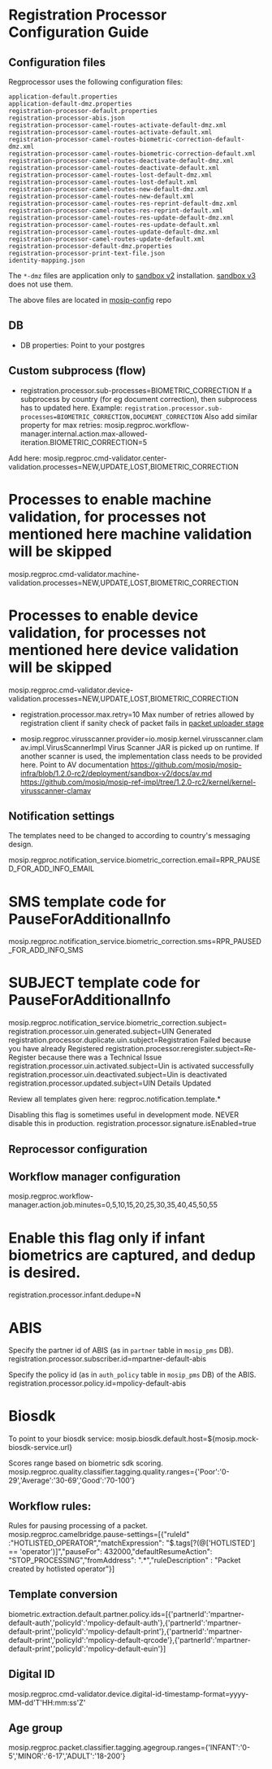 # Registration Processor Configuration Guide

## Configuration files
Regprocessor uses the following configuration files:
```
application-default.properties
application-default-dmz.properties
registration-processor-default.properties
registration-processor-abis.json
registration-processor-camel-routes-activate-default-dmz.xml
registration-processor-camel-routes-activate-default.xml
registration-processor-camel-routes-biometric-correction-default-dmz.xml
registration-processor-camel-routes-biometric-correction-default.xml
registration-processor-camel-routes-deactivate-default-dmz.xml
registration-processor-camel-routes-deactivate-default.xml
registration-processor-camel-routes-lost-default-dmz.xml
registration-processor-camel-routes-lost-default.xml
registration-processor-camel-routes-new-default-dmz.xml
registration-processor-camel-routes-new-default.xml
registration-processor-camel-routes-res-reprint-default-dmz.xml
registration-processor-camel-routes-res-reprint-default.xml
registration-processor-camel-routes-res-update-default-dmz.xml
registration-processor-camel-routes-res-update-default.xml
registration-processor-camel-routes-update-default-dmz.xml
registration-processor-camel-routes-update-default.xml
registration-processor-default-dmz.properties
registration-processor-print-text-file.json
identity-mapping.json
```
The `*-dmz` files are application only to [sandbox v2](https://github.com/mosip/mosip-infra/tree/1.2.0-rc2/deployment/sandbox-v2) installation.  [sandbox v3](https://github.com/mosip/mosip-infra/tree/1.2.0-rc2/deployment/v3) does not use them.

The above files are located in [mosip-config](https://github.com/mosip/mosip-config/blob/develop2-v2/) repo

## DB
* DB properties: Point to your postgres

## Custom subprocess (flow)
* registration.processor.sub-processes=BIOMETRIC_CORRECTION
If a subprocess by country (for eg document correction), then subprocess has to updated here.  Example:
  `registration.processor.sub-processes=BIOMETRIC_CORRECTION,DOCUMENT_CORRECTION`
Also add similar property for max retries:
mosip.regproc.workflow-manager.internal.action.max-allowed-iteration.BIOMETRIC_CORRECTION=5

Add here:
mosip.regproc.cmd-validator.center-validation.processes=NEW,UPDATE,LOST,BIOMETRIC_CORRECTION
# Processes to enable machine validation, for processes not mentioned here machine validation will be skipped
mosip.regproc.cmd-validator.machine-validation.processes=NEW,UPDATE,LOST,BIOMETRIC_CORRECTION
# Processes to enable device validation, for processes not mentioned here device validation will be skipped
mosip.regproc.cmd-validator.device-validation.processes=NEW,UPDATE,LOST,BIOMETRIC_CORRECTION



* registration.processor.max.retry=10
Max number of retries allowed by registration client if sanity check of packet fails in [packet uploader stage]()
  
* mosip.regproc.virusscanner.provider=io.mosip.kernel.virusscanner.clamav.impl.VirusScannerImpl
Virus Scanner JAR is picked up on runtime.  If another scanner is used, the implementation class needs to be provided here.
Point to AV documentation https://github.com/mosip/mosip-infra/blob/1.2.0-rc2/deployment/sandbox-v2/docs/av.md
https://github.com/mosip/mosip-ref-impl/tree/1.2.0-rc2/kernel/kernel-virusscanner-clamav


## Notification settings

The templates need to be changed to according to country's messaging design.

mosip.regproc.notification_service.biometric_correction.email=RPR_PAUSED_FOR_ADD_INFO_EMAIL
# SMS template code for PauseForAdditionalInfo
mosip.regproc.notification_service.biometric_correction.sms=RPR_PAUSED_FOR_ADD_INFO_SMS
# SUBJECT template code for PauseForAdditionalInfo
mosip.regproc.notification_service.biometric_correction.subject=
registration.processor.uin.generated.subject=UIN Generated
registration.processor.duplicate.uin.subject=Registration Failed because you have already Registered
registration.processor.reregister.subject=Re-Register because there was a Technical Issue
registration.processor.uin.activated.subject=Uin is activated successfully
registration.processor.uin.deactivated.subject=Uin is deactivated
registration.processor.updated.subject=UIN Details Updated

Review all templates given here:
regproc.notification.template.*


Disabling this flag is sometimes useful in development mode.  NEVER disable this in production.
registration.processor.signature.isEnabled=true


## Reprocessor configuration


## Workflow manager configuration
mosip.regproc.workflow-manager.action.job.minutes=0,5,10,15,20,25,30,35,40,45,50,55


# Enable this flag only if infant biometrics are captured, and dedup is desired.
registration.processor.infant.dedupe=N

# ABIS

Specify the partner id of ABIS (as in `partner` table in `mosip_pms` DB).
registration.processor.subscriber.id=mpartner-default-abis

Specify the policy id (as in `auth_policy` table in `mosip_pms` DB) of the ABIS.
registration.processor.policy.id=mpolicy-default-abis

# Biosdk
To point to your biosdk service:
mosip.biosdk.default.host=${mosip.mock-biosdk-service.url}

Scores range based on biometric sdk scoring.
mosip.regproc.quality.classifier.tagging.quality.ranges={'Poor':'0-29','Average':'30-69','Good':'70-100'}

## Workflow rules:

Rules for pausing processing of a packet.
mosip.regproc.camelbridge.pause-settings=[{"ruleId" :"HOTLISTED_OPERATOR","matchExpression": "$.tags[?(@['HOTLISTED'] == 'operator')]","pauseFor": 432000,"defaultResumeAction": "STOP_PROCESSING","fromAddress": ".*","ruleDescription" : "Packet created by hotlisted operator"}]

## Template conversion
biometric.extraction.default.partner.policy.ids=[{'partnerId':'mpartner-default-auth','policyId':'mpolicy-default-auth'},{'partnerId':'mpartner-default-print','policyId':'mpolicy-default-print'},{'partnerId':'mpartner-default-print','policyId':'mpolicy-default-qrcode'},{'partnerId':'mpartner-default-print','policyId':'mpolicy-default-euin'}]

## Digital ID
mosip.regproc.cmd-validator.device.digital-id-timestamp-format=yyyy-MM-dd'T'HH:mm:ss'Z'

## Age group
mosip.regproc.packet.classifier.tagging.agegroup.ranges={'INFANT':'0-5','MINOR':'6-17','ADULT':'18-200'}

